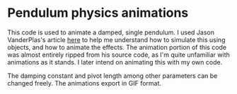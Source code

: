 # Pendulum physics animations

This code is used to animate a damped, single pendulum. I used Jason VanderPlas's article [here](https://jakevdp.github.io/blog/2012/08/18/matplotlib-animation-tutorial/) to help me understand how to simulate this using objects, and how to animate the effects. The animation portion of this code was almost entirely ripped from his source code, as I'm quite unfamiliar with animations as it stands. I later intend on animating this with my own code. 

The damping constant and pivot length among other parameters can be changed freely. The animations export in GIF format. 
